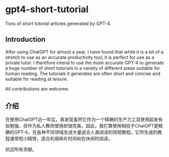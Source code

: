 # gpt4-short-tutorial

 Tons of short tutorial articles generated by GPT-4. 

## Introduction

After using ChatGPT for almost a year, I have found that while it is a bit of a stretch to use as an accurate productivity tool, it is perfect for use as a private tutor. I therefore intend to use the more accurate GPT-4 to generate a huge number of short tutorials in a variety of different areas suitable for human reading. The tutorials it generates are often short and concise and suitable for reading at leisure.

All contributions are welcome.


## 介绍

在使用ChatGPT近一年后，我发现虽然它作为一个精确的生产力工具使用起来有些勉强，但作为私人教师使用却很完美。因此，我打算使用相较于ChatGPT更精确的GPT-4，在各种不同领域生成大量适合人类阅读的简短教程。它所生成的教程通常短小精悍，适合利用碎片时间和在休闲时阅读。

欢迎所有贡献。
